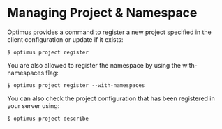 # Managing Project & Namespace

Optimus provides a command to register a new project specified in the client configuration or update if it exists:
```shell
$ optimus project register
```

You are also allowed to register the namespace by using the with-namespaces flag:
```shell
$ optimus project register --with-namespaces
```

You can also check the project configuration that has been registered in your server using:
```shell
$ optimus project describe
```
